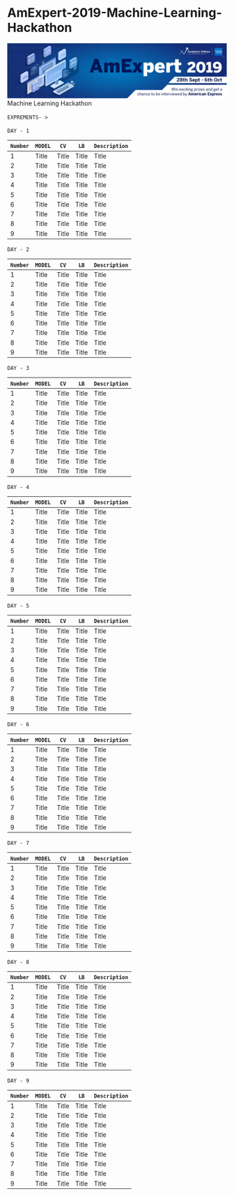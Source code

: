 # AmExpert-2019-Machine-Learning-Hackathon
![](./img.png)
 Machine Learning Hackathon
 
 `EXPREMENTS- > `
 
 
 `DAY - 1`
 
| `Number`  | `MODEL`  | `CV`  | `LB` |`Description`|
| ----------- | ----------- |----------- |----------- |----------- |
| 1      | Title       |Title       |Title       |Title       |
| 2      | Title       |Title       |Title       |Title       |
| 3      | Title       |Title       |Title       |Title       |
| 4      | Title       |Title       |Title       |Title       |
| 5      | Title       |Title       |Title       |Title       |
| 6      | Title       |Title       |Title       |Title       |
| 7      | Title       |Title       |Title       |Title       |
| 8      | Title       |Title       |Title       |Title       |
| 9      | Title       |Title       |Title       |Title       |

`DAY - 2`
 
| `Number`  | `MODEL`  | `CV`  | `LB` |`Description`|
| ----------- | ----------- |----------- |----------- |----------- |
| 1      | Title       |Title       |Title       |Title       |
| 2      | Title       |Title       |Title       |Title       |
| 3      | Title       |Title       |Title       |Title       |
| 4      | Title       |Title       |Title       |Title       |
| 5      | Title       |Title       |Title       |Title       |
| 6      | Title       |Title       |Title       |Title       |
| 7      | Title       |Title       |Title       |Title       |
| 8      | Title       |Title       |Title       |Title       |
| 9      | Title       |Title       |Title       |Title       |

`DAY - 3`
 
| `Number`  | `MODEL`  | `CV`  | `LB` |`Description`|
| ----------- | ----------- |----------- |----------- |----------- |
| 1      | Title       |Title       |Title       |Title       |
| 2      | Title       |Title       |Title       |Title       |
| 3      | Title       |Title       |Title       |Title       |
| 4      | Title       |Title       |Title       |Title       |
| 5      | Title       |Title       |Title       |Title       |
| 6      | Title       |Title       |Title       |Title       |
| 7      | Title       |Title       |Title       |Title       |
| 8      | Title       |Title       |Title       |Title       |
| 9      | Title       |Title       |Title       |Title       |

`DAY - 4`
 
| `Number`  | `MODEL`  | `CV`  | `LB` |`Description`|
| ----------- | ----------- |----------- |----------- |----------- |
| 1      | Title       |Title       |Title       |Title       |
| 2      | Title       |Title       |Title       |Title       |
| 3      | Title       |Title       |Title       |Title       |
| 4      | Title       |Title       |Title       |Title       |
| 5      | Title       |Title       |Title       |Title       |
| 6      | Title       |Title       |Title       |Title       |
| 7      | Title       |Title       |Title       |Title       |
| 8      | Title       |Title       |Title       |Title       |
| 9      | Title       |Title       |Title       |Title       |

`DAY - 5`
 
| `Number`  | `MODEL`  | `CV`  | `LB` |`Description`|
| ----------- | ----------- |----------- |----------- |----------- |
| 1      | Title       |Title       |Title       |Title       |
| 2      | Title       |Title       |Title       |Title       |
| 3      | Title       |Title       |Title       |Title       |
| 4      | Title       |Title       |Title       |Title       |
| 5      | Title       |Title       |Title       |Title       |
| 6      | Title       |Title       |Title       |Title       |
| 7      | Title       |Title       |Title       |Title       |
| 8      | Title       |Title       |Title       |Title       |
| 9      | Title       |Title       |Title       |Title       |

`DAY - 6`
 
| `Number`  | `MODEL`  | `CV`  | `LB` |`Description`|
| ----------- | ----------- |----------- |----------- |----------- |
| 1      | Title       |Title       |Title       |Title       |
| 2      | Title       |Title       |Title       |Title       |
| 3      | Title       |Title       |Title       |Title       |
| 4      | Title       |Title       |Title       |Title       |
| 5      | Title       |Title       |Title       |Title       |
| 6      | Title       |Title       |Title       |Title       |
| 7      | Title       |Title       |Title       |Title       |
| 8      | Title       |Title       |Title       |Title       |
| 9      | Title       |Title       |Title       |Title       |

`DAY - 7`
 
| `Number`  | `MODEL`  | `CV`  | `LB` |`Description`|
| ----------- | ----------- |----------- |----------- |----------- |
| 1      | Title       |Title       |Title       |Title       |
| 2      | Title       |Title       |Title       |Title       |
| 3      | Title       |Title       |Title       |Title       |
| 4      | Title       |Title       |Title       |Title       |
| 5      | Title       |Title       |Title       |Title       |
| 6      | Title       |Title       |Title       |Title       |
| 7      | Title       |Title       |Title       |Title       |
| 8      | Title       |Title       |Title       |Title       |
| 9      | Title       |Title       |Title       |Title       |

`DAY - 8`
 
| `Number`  | `MODEL`  | `CV`  | `LB` |`Description`|
| ----------- | ----------- |----------- |----------- |----------- |
| 1      | Title       |Title       |Title       |Title       |
| 2      | Title       |Title       |Title       |Title       |
| 3      | Title       |Title       |Title       |Title       |
| 4      | Title       |Title       |Title       |Title       |
| 5      | Title       |Title       |Title       |Title       |
| 6      | Title       |Title       |Title       |Title       |
| 7      | Title       |Title       |Title       |Title       |
| 8      | Title       |Title       |Title       |Title       |
| 9      | Title       |Title       |Title       |Title       |

`DAY - 9`
 
| `Number`  | `MODEL`  | `CV`  | `LB` |`Description`|
| ----------- | ----------- |----------- |----------- |----------- |
| 1      | Title       |Title       |Title       |Title       |
| 2      | Title       |Title       |Title       |Title       |
| 3      | Title       |Title       |Title       |Title       |
| 4      | Title       |Title       |Title       |Title       |
| 5      | Title       |Title       |Title       |Title       |
| 6      | Title       |Title       |Title       |Title       |
| 7      | Title       |Title       |Title       |Title       |
| 8      | Title       |Title       |Title       |Title       |
| 9      | Title       |Title       |Title       |Title       |
